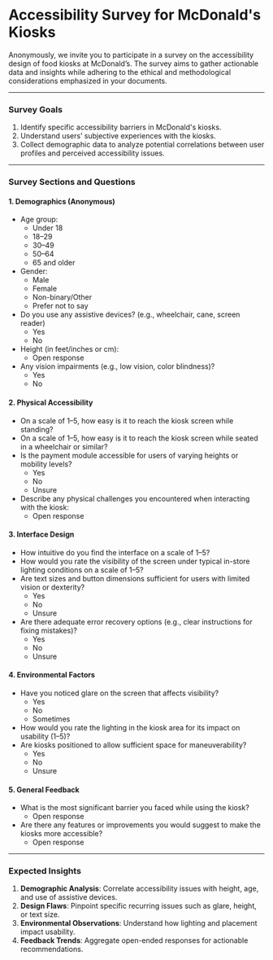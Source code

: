 # Accessibility Survey for McDonald's Kiosks

Anonymously, we invite you to participate in a survey on the accessibility design of food kiosks at McDonald’s. The survey aims to gather actionable data and insights while adhering to the ethical and methodological considerations emphasized in your documents.

---

### **Survey Goals**
1. Identify specific accessibility barriers in McDonald's kiosks.
2. Understand users’ subjective experiences with the kiosks.
3. Collect demographic data to analyze potential correlations between user profiles and perceived accessibility issues.

---

### **Survey Sections and Questions**

#### **1. Demographics (Anonymous)**
- Age group:
  - Under 18
  - 18–29
  - 30–49
  - 50–64
  - 65 and older
- Gender:
  - Male
  - Female
  - Non-binary/Other
  - Prefer not to say
- Do you use any assistive devices? (e.g., wheelchair, cane, screen reader)
  - Yes
  - No
- Height (in feet/inches or cm):
  - Open response
- Any vision impairments (e.g., low vision, color blindness)?
  - Yes
  - No

#### **2. Physical Accessibility**
- On a scale of 1–5, how easy is it to reach the kiosk screen while standing?
- On a scale of 1–5, how easy is it to reach the kiosk screen while seated in a wheelchair or similar?
- Is the payment module accessible for users of varying heights or mobility levels?
  - Yes
  - No
  - Unsure
- Describe any physical challenges you encountered when interacting with the kiosk:
  - Open response

#### **3. Interface Design**
- How intuitive do you find the interface on a scale of 1–5?
- How would you rate the visibility of the screen under typical in-store lighting conditions on a scale of 1–5?
- Are text sizes and button dimensions sufficient for users with limited vision or dexterity?
  - Yes
  - No
  - Unsure
- Are there adequate error recovery options (e.g., clear instructions for fixing mistakes)?
  - Yes
  - No
  - Unsure

#### **4. Environmental Factors**
- Have you noticed glare on the screen that affects visibility?
  - Yes
  - No
  - Sometimes
- How would you rate the lighting in the kiosk area for its impact on usability (1–5)?
- Are kiosks positioned to allow sufficient space for maneuverability?
  - Yes
  - No
  - Unsure

#### **5. General Feedback**
- What is the most significant barrier you faced while using the kiosk?
  - Open response
- Are there any features or improvements you would suggest to make the kiosks more accessible?
  - Open response

---

### **Expected Insights**
1. **Demographic Analysis**: Correlate accessibility issues with height, age, and use of assistive devices.
2. **Design Flaws**: Pinpoint specific recurring issues such as glare, height, or text size.
3. **Environmental Observations**: Understand how lighting and placement impact usability.
4. **Feedback Trends**: Aggregate open-ended responses for actionable recommendations.